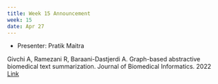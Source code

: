 ```yaml
---
title: Week 15 Announcement
week: 15
date: Apr 27
---
```


- Presenter: Pratik Maitra

Givchi A, Ramezani R, Baraani-Dastjerdi A. Graph-based abstractive biomedical text summarization. Journal of Biomedical Informatics. 2022 
[Link](https://pubmed.ncbi.nlm.nih.gov/35700914/)
